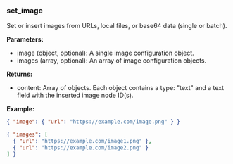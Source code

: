 ### set_image
Set or insert images from URLs, local files, or base64 data (single or batch).

**Parameters:**
- image (object, optional): A single image configuration object.
- images (array, optional): An array of image configuration objects.

**Returns:**
- content: Array of objects. Each object contains a type: "text" and a text field with the inserted image node ID(s).

**Example:**
```json
{ "image": { "url": "https://example.com/image.png" } }
```
```json
{ "images": [
  { "url": "https://example.com/image1.png" },
  { "url": "https://example.com/image2.png" }
] }
```
